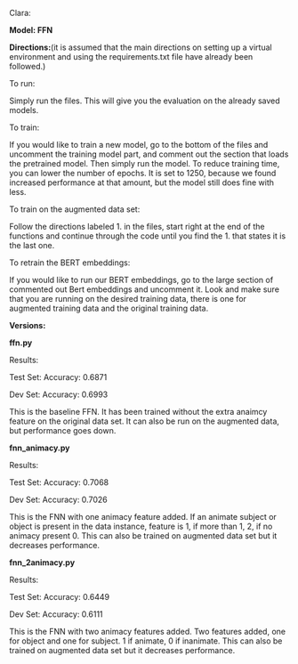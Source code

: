 Clara:

**Model: FFN**

**Directions:**(it is assumed that the main directions on setting up a virtual environment and using the requirements.txt file have already been followed.)

To run:

Simply run the files. This will give you the evaluation on the already saved models.

To train:

If you would like to train a new model, go to the bottom of the files and uncomment the training model part, and comment out the section that loads the pretrained model.
Then simply run the model. To reduce training time, you can lower the number of epochs. It is set to 1250, because we found increased performance at that amount, but the model still does fine with less.

To train on the augmented data set:

Follow the directions labeled 1. in the files, start right at the end of the functions and continue through the code until you find the 1. that states it is the last one.

To retrain the BERT embeddings:

If you would like to run our BERT embeddings, go to the large section of commented out Bert embeddings and uncomment it. Look and make sure that you are running on the desired training data, there is one for augmented training data and the original training data.


**Versions:**

**ffn.py**

Results:

Test Set: Accuracy: 0.6871

Dev Set: Accuracy: 0.6993

This is the baseline FFN. It has been trained without the extra anaimcy feature on the original data set. It can also be run on the augmented data, but performance goes down.

**fnn_animacy.py**

Results:

Test Set: Accuracy: 0.7068

Dev Set: Accuracy: 0.7026

This is the FNN with one animacy feature added. If an animate subject or object is present in the data instance, feature is 1, if more than 1, 2, if no animacy present 0.
This can also be trained on augmented data set but it decreases performance.

**fnn_2animacy.py**

Results:

Test Set: Accuracy: 0.6449

Dev Set: Accuracy: 0.6111

This is the FNN with two animacy features added. Two features added, one for object and one for subject. 1 if animate, 0 if inanimate.
This can also be trained on augmented data set but it decreases performance.



